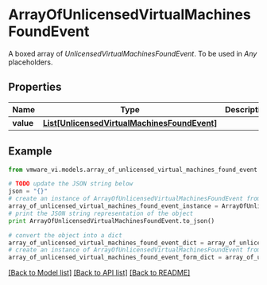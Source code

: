 # ArrayOfUnlicensedVirtualMachinesFoundEvent

A boxed array of *UnlicensedVirtualMachinesFoundEvent*. To be used in *Any* placeholders. 

## Properties
Name | Type | Description | Notes
------------ | ------------- | ------------- | -------------
**value** | [**List[UnlicensedVirtualMachinesFoundEvent]**](UnlicensedVirtualMachinesFoundEvent.md) |  | 

## Example

```python
from vmware_vi.models.array_of_unlicensed_virtual_machines_found_event import ArrayOfUnlicensedVirtualMachinesFoundEvent

# TODO update the JSON string below
json = "{}"
# create an instance of ArrayOfUnlicensedVirtualMachinesFoundEvent from a JSON string
array_of_unlicensed_virtual_machines_found_event_instance = ArrayOfUnlicensedVirtualMachinesFoundEvent.from_json(json)
# print the JSON string representation of the object
print ArrayOfUnlicensedVirtualMachinesFoundEvent.to_json()

# convert the object into a dict
array_of_unlicensed_virtual_machines_found_event_dict = array_of_unlicensed_virtual_machines_found_event_instance.to_dict()
# create an instance of ArrayOfUnlicensedVirtualMachinesFoundEvent from a dict
array_of_unlicensed_virtual_machines_found_event_form_dict = array_of_unlicensed_virtual_machines_found_event.from_dict(array_of_unlicensed_virtual_machines_found_event_dict)
```
[[Back to Model list]](../README.md#documentation-for-models) [[Back to API list]](../README.md#documentation-for-api-endpoints) [[Back to README]](../README.md)


